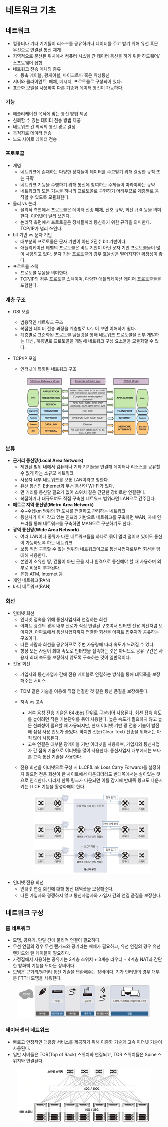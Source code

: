 # 네트워크 기초

## 네트워크

* 컴퓨터나 기타 기기들이 리소스를 공유하거나 데이터를 주고 받기 위해 유선 혹은 무선으로 연결된 통신 체계
* 지역적으로 분산된 위치에서 컴퓨터 시스템 간 데이터 통신을 하기 위한 하드웨어/소프트웨어 집합
* 네트워크 전송 매체의 종류
  * 동축 케이블, 광케이블, 마이크로파 혹은 위성통신
* 서버와 클라이언트, 매체, 메시지, 프로토콜로 구성되어 있다.
* 표준화 모델을 사용하여 다른 기종과 데이터 통신이 가능하다.

### 기능

* 애플리케이션 목적에 맞는 통신 방법 제공
* 신뢰할 수 있는 데이터 전송 방법 제공
* 네트워크 간 최적의 통신 경로 결정
* 목적지로 데이터 전송
* 노드 사이로 데이터 전송

### 프로토콜

* 개념
  * 네트워크에 존재하는 다양한 장치들이 데이터를 주고받기 위해 결정한 규칙 또는 규약
  * 네트워크 기능을 수행하기 위해 통신에 참여하는 주체들이 따라야하는 규약
  * 네트워크의 모든 기능을 하나의 프로토콜로 구현하기 어려우므로 계층별로 동작할 수 있도록 모듈화한다.
* 물리 vs 논리
  * 물리적 측면에서 프로토콜은 데이터 전송 매체, 신호 규약, 회선 규격 등을 의미한다. 이더넷이 널리 쓰인다.
  * 논리적 측면에서 프로토콜은 장치들끼리 통신하기 위한 규격을 의미한다. TCP/IP가 널리 쓰인다.
* bit 기반 vs 문자 기반
  * 대부분의 프로토콜은 문자 기반이 아닌 2진수 bit 기반이다.
  * 애플리케이션 레벨의 프로토콜은 비트 기반이 아닌 문자 기반 프로토콜들이 많이 사용되고 있다. 문자 기반 프로토콜의 경우 효율성은 떨어지지만 확장성이 좋다.
* 프로토콜 스택
  * 프로토콜 묶음을 의미한다.
  * TCP/IP의 경우 프로토콜 스택이며, 다양한 애플리케이션 레이어 프로토콜들을 포함한다.

### 계층 구조

* OSI 모델
  * 범용적인 네트워크 구조
  * 복잡한 데이터 전송 과정을 계층별로 나누어 보면 이해하기 쉽다.
  * 계층별로 표준화된 프로토콜 템플릿을 통해 네트워크 프로토콜을 전부 개발하는 대신, 계층별로 프로토콜을 개발해 네트워크 구성 요소들을 모듈화할 수 있다.
*   TCP/IP 모델

    * 인터넷에 특화된 네트워크 구조

    <figure><img src="../../.gitbook/assets/image (2) (1) (1) (1) (1) (1) (1) (1) (1) (1) (1) (1) (1) (1) (1) (1) (1) (1) (1) (1) (1) (1) (1) (1) (1) (1) (1) (2) (2).png" alt=""><figcaption></figcaption></figure>

### 분류

* **근거리 통신망(Local Area Network)**
  * 제한된 범위 내에서 컴퓨터나 기타 기기들을 연결해 데이터나 리소스를 공유할 수 있게 하는 소규모 네트워크
  * 사용자 내부 네트워크를 보통 LAN이라고 칭한다.
  * 유선 통신인 Ethernet과 무선 통신인 WI-FI가 있다.
  * 먼 거리를 통신할 필요가 없어 스위치 같은 간단한 장비로만 연결된다.
  * 복잡하거나 대규모여도 직접 구축한 네트워크 범위라면 LAN으로 간주된다.
* **메트로 지역 통신망(Metro Area Network)**
  * 수\~수십km 범위의 한 도시를 연결하고 관리하는 네트워크
  * 통신사가 이미 갖고 있는 인프라 기반으로 네트워크를 구축하면 WAN, 자체 인프라를 통해 네트워크를 구축하면 MAN으로 구분하기도 한다.
* **광역 통신망(Wide Area Network)**
  * 여러 LAN이나 종류가 다른 네트워크들을 하나로 묶어 멀리 떨어져 있어도 통신이 가능하도록 하는 네트워크
  * 보통 직접 구축할 수 없는 범위의 네트워크이므로 통신사업자로부터 회선을 임대해 사용한다.
  * 본인이 소유한 땅, 건물이 아닌 곳을 지나 원격으로 통신해야 할 때 사용하며 외부로 비용이 부과된다.
  * 은행 ATM, Internet 등
* 개인 네트워크(PAN)
* 바디 네트워크(BAN)

### 회선

* 인터넷 회선
  * 인터넷 접속을 위해 통신사업자와 연결하는 회선
  * 아파트 광랜의 경우 내부 선로가 직접 연결된 구조여서 인터넷 전용 회선처럼 보이지만, 아파트에서 통신사업자까지 연결한 회선을 아파트 입주자가 공유하는 구조이다.
  * 다른 사람과 회선을 공유하므로 주변 사용량에 따라 속도가 느려질 수 있다.
  * 항상 모든 사람이 최대 속도로 인터넷을 접속하는 것은 아니므로 공유 구간은 사용자 최대 속도를 보장하지 않도록 구축하는 것이 일반적이다.
* 전용 회선
  * 가입자와 통신사업자 간에 전용 케이블로 연결하는 방식을 통해 대역폭을 보장해주는 서비스
  * TDM 같은 기술을 이용해 직접 연결한 것 같은 통신 품질을 보장해준다.
  * 저속 vs 고속
    * 저속 음성 전송 기술은 64kbps 단위로 구분되어 사용된다. 회선 접속 속도를 높이려면 작은 기본단위를 묶어 사용한다. 높은 속도가 필요하지 않고 높은 신뢰성이 필요할 때 사용되지만, 현재 이더넷 기반 광 전송 기술이 발전해 점점 사용 빈도가 줄었다. 하지만 전문(Clear Text) 전송을 위해서는 아직 많이 사용된다.
    * 고속 연결은 대부분 광케이블 기반 이더넷을 사용하며, 가입자와 통신사업자 간 접속 기술으로 이더넷을 많이 사용한다. 통신사업자 내부에서는 또다른 고속 통신 기술을 사용한다.
  *   전용 회선을 이더넷으로 구성 시 LLCF(Link Loss Carry Forward)를 설정하지 않으면 전용 회선이 한 사이트에서 다운되더라도 반대쪽에서는 살아있는 것으로 인식한다. 따라서 한쪽 링크가 다운되면 이를 감지해 반대쪽 링크도 다운시키는 LLCF 기능을 활성화해야 한다.

      <figure><img src="../../.gitbook/assets/image (9) (1) (1).png" alt=""><figcaption></figcaption></figure>
* 인터넷 전용 회선
  * 인터넷 연결 회선에 대해 통신 대역폭을 보장해준다.
  * 다른 가입자와 경쟁하지 않고 통신사업자와 가입자 간의 연결 품질을 보장한다.

## 네트워크 구성

### 홈 네트워크

* 모뎀, 공유기, 단말 간에 물리적 연결이 필요하다.
* 무선 연결의 경우 무선 랜카드와 공기라는 매체가 필요하고, 유선 연결의 경우 유선 랜카드와 랜 케이블이 필요하다.
* 가정집에서 사용하는 공유기는 2계층 스위치 + 3계층 라우터 + 4계층 NAT과 간단한 방화벽 기능을 모아둔 장비이다.
* 모뎀은 근거리/원거리 통신 기술을 변환해주는 장비이다. 기가 인터넷의 경우 대부분 FTTH 모뎀을 사용한다.

<figure><img src="../../.gitbook/assets/image (1) (1) (1) (1) (1) (1).png" alt=""><figcaption></figcaption></figure>

### 데이터센터 네트워크

* 빠르고 안정적인 대용량 서비스를 제공하기 위해 이중화 기술과 고속 이더넷 기술이 사용된다.
* 일반 서버들은 TOR(Top of Rack) 스위치와 연결되고, TOR 스위치들은 Spine 스위치와 연결된다.

<figure><img src="../../.gitbook/assets/image (2) (1) (1) (1) (1) (1).png" alt=""><figcaption></figcaption></figure>
